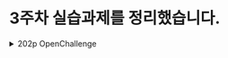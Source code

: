 3주차 실습과제를 정리했습니다.
=======
<details>
   <summary>202p OpenChallenge</summary>

    - **[104pOpenChallenge페이지를 CSS3로 꾸미기](https://gubbib.github.io/webpgm/3Week/202pOpenChallenge/index.html)**

</details>